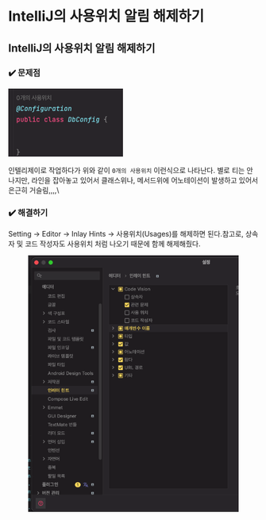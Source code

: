 # IntelliJ의 사용위치 알림 해제하기

## IntelliJ의 사용위치 알림 해제하기

### ✔️ 문제점

![](../.gitbook/assets/image.png)

인텔리제이로 작업하다가 위와 같이 `0개의 사용위치`  이런식으로 나타난다. 별로 티는 안나지만, 라인을 잡아놓고 있어서 클래스위나, 메서드위에 어노테이션이 발생하고 있어서 은근히 거슬림,,,,\


### ✔️ 해결하기

Setting → Editor → Inlay Hints → 사용위치(Usages)를 해제하면 된다.참고로, 상속자 및 코드 작성자도 사용위치 처럼 나오기 때문에 함께 해제해줬다.

<figure><img src="../.gitbook/assets/image (5).png" alt=""><figcaption></figcaption></figure>
